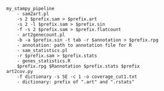 	my_stampy_pipeline
	    - sam2art.pl 
		-s 2 $prefix.sam > $prefix.art
		-s 2 -l $prefix.sam > $prefix.sin
		-f -s 2 $prefix.sam > $prefix.flatcount
	    - art2genecount.pl 
		-b -a $prefix.sin -t tab -r $annotation > $prefix.rpg
		- annotation: path to annotation file for R
	    - sam_statistics.pl 
		-r $prefix.sam > $prefix.stats
	    - genes_statistics.R 
		$prefix.rpg $Rannotation $prefix.stats $prefix
	art2cov.py 
		-f dictionary -s SE -c 1 -o coverage_cut1.txt
		- dictionary: prefix of ".art" and ".rstats"
